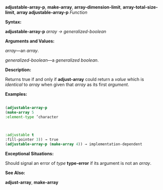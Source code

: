 **adjustable-array-p**, **make-array**, **array-dimension-limit**, **array-total-size-limit**, **array adjustable-array-p** *Function* 



**Syntax:** 



**adjustable-array-p** *array → generalized-boolean* 



**Arguments and Values:** 



*array*—an *array*. 



*generalized-boolean*—a *generalized boolean*. 



**Description:** 



Returns true if and only if **adjust-array** could return a *value* which is *identical* to *array* when given that *array* as its first *argument*. 



**Examples:**
```lisp
 
(adjustable-array-p 
(make-array 5 
:element-type ’character 

 
 
:adjustable t 
:fill-pointer 3)) → true 
(adjustable-array-p (make-array 4)) → implementation-dependent 

```
**Exceptional Situations:** 



Should signal an error of *type* **type-error** if its argument is not an *array*. 



**See Also:** 



**adjust-array**, **make-array** 




